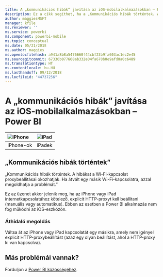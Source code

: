 ```yaml
---
title: A „kommunikációs hibák” javítása az iOS-mobilalkalmazásokban – Power BI
description: Ez a cikk segíthet, ha a „Kommunikációs hibák történtek. A hibákat a Wi-Fi-kapcsolat proxybeállításai okozhatják.” üzenet jelenik meg.
author: maggiesMSFT
manager: kfile
ms.reviewer: ''
ms.service: powerbi
ms.component: powerbi-mobile
ms.topic: conceptual
ms.date: 05/21/2018
ms.author: maggies
ms.openlocfilehash: a941a8b8a5476660f44cbf23b9fa603ac1ec2e45
ms.sourcegitcommit: 67336b077668ab332e04fa670b0e9afd0a0c6489
ms.translationtype: HT
ms.contentlocale: hu-HU
ms.lasthandoff: 09/12/2018
ms.locfileid: "44737256"
---
```

# <a name="fixing-communication-failures-in-ios-mobile-apps---power-bi"></a>A „kommunikációs hibák” javítása az iOS-mobilalkalmazásokban – Power BI

| ![iPhone](./media/mobile-known-issues-with-the-iphone-app/iphone-logo-50-px.png) | ![iPad](./media/mobile-known-issues-with-the-iphone-app/ipad-logo-50-px.png) |
|:--- |:--- |
| iPhone-ok |iPadek |

## <a name="we-encountered-communication-failures"></a>„Kommunikációs hibák történtek”
„Kommunikációs hibák történtek. A hibákat a Wi-Fi-kapcsolat proxybeállításai okozhatják. Ha átvált egy másik Wi-Fi-kapcsolatra, azzal megoldhatja a problémát.”

Ez az üzenet akkor jelenik meg, ha az iPhone vagy iPad internetkapcsolatához kötelező, explicit HTTP-proxyt kell beállítani (manuális vagy automatikus). Ebben az esetben a Power BI alkalmazás nem fog működni az iOS-eszközön.

### <a name="workaround"></a>Áthidaló megoldás
Váltsa át az iPhone vagy iPad kapcsolatát egy másikra, amely nem igényel explicit HTTP-proxybeállítást (azaz egy olyan beállítást, ahol a HTTP-proxy ki van kapcsolva).

## <a name="other-issues"></a>Más problémái vannak?
Forduljon a [Power BI közösségéhez](http://community.powerbi.com/).

